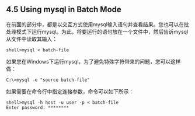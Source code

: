 ## 4.5 Using mysql in Batch Mode

在前面的部分中，都是以交互方式使用mysql输入语句并查看结果。您也可以在批处理模式下运行mysql。为此，将要运行的语句放在一个文件中，然后告诉mysql从文件中读取其输入：

```
shell>mysql < batch-file
```

如果您在Windows下运行mysql，为了避免特殊字符带来的问题，您可以这样做：

```
C:\>mysql -e "source batch-file"
```

如果需要在命令行中指定连接参数，命令可以如下所示：

```
shell>mysql -h host -u user -p < batch-file
Enter password: ********
```



